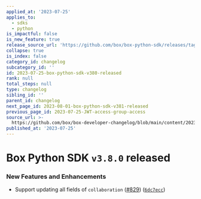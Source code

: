 ```yaml
---
applied_at: '2023-07-25'
applies_to:
  - sdks
  - python
is_impactful: false
is_new_feature: true
release_source_url: 'https://github.com/box/box-python-sdk/releases/tag/v3.8.0'
collapse: true
is_index: false
category_id: changelog
subcategory_id: ''
id: 2023-07-25-box-python-sdk-v380-released
rank: null
total_steps: null
type: changelog
sibling_id: ''
parent_id: changelog
next_page_id: 2023-08-01-box-python-sdk-v381-released
previous_page_id: 2023-07-25-JWT-access-group-access
source_url: >-
  https://github.com/box/box-developer-changelog/blob/main/content/2023/07-25-box-python-sdk-v380-released.md
published_at: '2023-07-25'
---
```

# Box Python SDK `v3.8.0` released

### New Features and Enhancements

* Support updating all fields of `collaboration` ([#829][1]) ([`6dc7ecc`][2])

[1]: https://github.com/box/box-python-sdk/issues/829

[2]: https://github.com/box/box-python-sdk/commit/6dc7ecc6f9c94e7531c4147a3645927b85928b2c